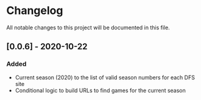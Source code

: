 # Changelog

All notable changes to this project will be documented in this file.

## [0.0.6] - 2020-10-22

### Added

- Current season (2020) to the list of valid season numbers for each DFS site
- Conditional logic to build URLs to find games for the current season